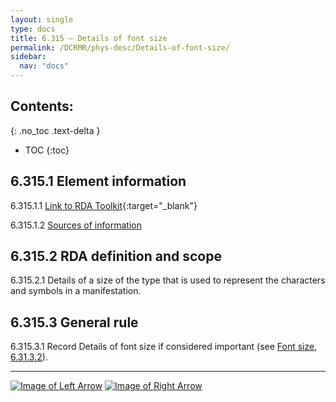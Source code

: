 ```yaml
---
layout: single
type: docs
title: 6.315 — Details of font size
permalink: /DCRMR/phys-desc/Details-of-font-size/
sidebar:
  nav: "docs"
---
```


## Contents:
{: .no_toc .text-delta }

- TOC
{:toc}

## 6.315.1 Element information

<a name="6.315.1.1">6.315.1.1</a> [Link to RDA Toolkit](https://access.rdatoolkit.org/en-US_ala-d818f2c6-cced-357b-87ca-a4b482a249c4){:target="_blank"}

<a name="6.315.1.2">6.315.1.2</a> [Sources of information](/DCRMR/phys-desc/#6011-sources-of-information) 

## 6.315.2 RDA definition and scope

<a name="6.315.2.1">6.315.2.1</a> Details of a size of the type that is used to represent the characters and symbols in a manifestation.

## 6.315.3 General rule 

<a name="6.315.3.1">6.315.3.1</a> Record Details of font size if considered important (see [Font size, 6.31.3.2](/DCRMR/phys-desc/Font-size/#6.31.3.2)).

---

[![Image of Left Arrow](https://rbms-bsc.github.io/DCRMR/assets/pictures/navigation/Arrow_Left.png "6.31 — Font size")](/DCRMR/phys-desc/Font-size/) [![Image of Right Arrow](https://rbms-bsc.github.io/DCRMR/assets/pictures/navigation/Arrow_Right.png "6.32 — Type of binding")](/DCRMR/phys-desc/Type-of-binding/)